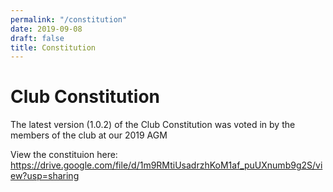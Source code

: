 ```yaml
---
permalink: "/constitution"
date: 2019-09-08
draft: false
title: Constitution
---
```


# Club Constitution
The latest version (1.0.2) of the Club Constitution was voted in by the members of the club at our 2019 AGM

View the constituion here: https://drive.google.com/file/d/1m9RMtiUsadrzhKoM1af_puUXnumb9g2S/view?usp=sharing
